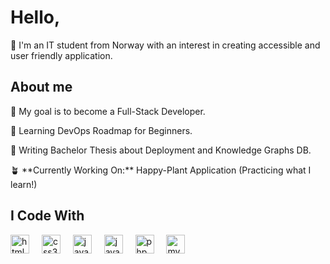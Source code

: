 <h1 align="left">Hello, </h1>
<p align="left">🌸 I'm an IT student from Norway with an interest in creating accessible and user friendly application.</p>

## About me

<p> 🎯 My goal is to become a Full-Stack Developer.</p>
<p> 🦋 Learning DevOps Roadmap for Beginners. </p>
<p> 🐥 Writing Bachelor Thesis about Deployment and Knowledge Graphs DB. </p>
<p> 🪴 **Currently Working On:** Happy-Plant Application (Practicing what I learn!) </p>

###

## I Code With 

<div align="left">
  <img src="https://cdn.jsdelivr.net/gh/devicons/devicon/icons/html5/html5-original.svg" height="30" alt="html5 logo"  />
  <img width="12" />
  <img src="https://cdn.jsdelivr.net/gh/devicons/devicon/icons/css3/css3-original.svg" height="30" alt="css3 logo"  />
  <img width="12" />
  <img src="https://cdn.jsdelivr.net/gh/devicons/devicon/icons/javascript/javascript-original.svg" height="30" alt="javascript logo"  />
  <img width="12" />
  <img src="https://cdn.jsdelivr.net/gh/devicons/devicon/icons/java/java-original.svg" height="30" alt="java logo"  />
  <img width="12" />
  <img src="https://cdn.jsdelivr.net/gh/devicons/devicon/icons/php/php-original.svg" height="30" alt="php logo"  />
  <img width="12" />
  <img src="https://cdn.jsdelivr.net/gh/devicons/devicon/icons/mysql/mysql-original.svg" height="30" alt="mysql logo"  />
</div>

###
